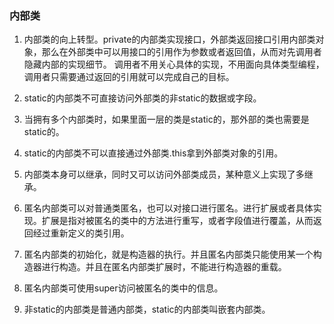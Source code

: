 ### 内部类

1. 内部类的向上转型。private的内部类实现接口，外部类返回接口引用内部类对象，那么在外部类中可以用接口的引用作为参数或者返回值，从而对先调用者隐藏内部的实现细节。
   调用者不用关心具体的实现，不用面向具体类型编程，调用者只需要通过返回的引用就可以完成自己的目标。
   
2. static的内部类不可直接访问外部类的非static的数据或字段。

3. 当拥有多个内部类时，如果里面一层的类是static的，那外部的类也需要是static的。

4. static的内部类不可以直接通过外部类.this拿到外部类对象的引用。

5. 内部类本身可以继承，同时又可以访问外部类成员，某种意义上实现了多继承。

6. 匿名内部类可以对普通类匿名，也可以对接口进行匿名。进行扩展或者具体实现。扩展是指对被匿名的类中的方法进行重写，或者字段值进行覆盖，从而返回经过重新定义的类引用。

7. 匿名内部类的初始化，就是构造器的执行。并且匿名内部类只能使用某一个构造器进行构造。并且在匿名内部类扩展时，不能进行构造器的重载。

8. 匿名内部类可使用super访问被匿名的类中的信息。

9. 非static的内部类是普通内部类，static的内部类叫嵌套内部类。

